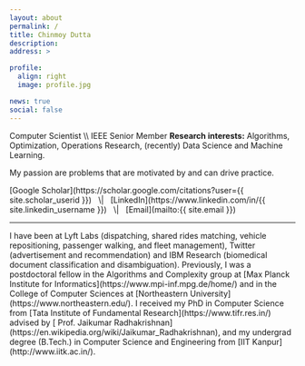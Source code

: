 ```yaml
---
layout: about
permalink: /
title: Chinmoy Dutta
description:
address: >

profile:
  align: right
  image: profile.jpg

news: true
social: false
---
```


<span style="font-weight: 400;">
Computer Scientist \\
IEEE Senior Member
</span>

<span style="font-weight: 400;">
<b>Research interests:</b> Algorithms, Optimization, Operations Research, (recently) Data Science and Machine Learning.
</span>

<span style="font-weight: 400;"> My passion are problems that are motivated by and can drive practice.</span>

<span style="font-weight: 400;">
[Google Scholar](https://scholar.google.com/citations?user={{ site.scholar_userid }})  &nbsp; \| &nbsp; [LinkedIn](https://www.linkedin.com/in/{{ site.linkedin_username }}) &nbsp; \| &nbsp; [Email](mailto:{{ site.email }})
</span>

***

<span style="font-weight: 400;">
I have been at Lyft Labs (dispatching, shared rides matching, vehicle repositioning, passenger walking, and fleet management), Twitter (advertisement and recommendation) and IBM Research (biomedical document classification and disambiguation).
</span>

<span style="font-weight: 400;">
Previously, I was a postdoctoral fellow in the Algorithms and Complexity group at [Max Planck Institute for Informatics](https://www.mpi-inf.mpg.de/home/) and in the College of Computer Sciences at [Northeastern University](https://www.northeastern.edu/).
</span>

<span style="font-weight: 400;">
I received my PhD in Computer Science from [Tata Institute of Fundamental Research](https://www.tifr.res.in/) advised by [ Prof. Jaikumar Radhakrishnan](https://en.wikipedia.org/wiki/Jaikumar_Radhakrishnan), and my undergrad degree (B.Tech.) in Computer Science and Engineering from [IIT Kanpur](http://www.iitk.ac.in/).
</span>

